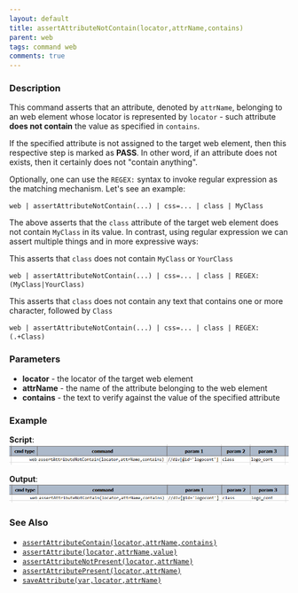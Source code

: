 ```yaml
---
layout: default
title: assertAttributeNotContain(locator,attrName,contains)
parent: web
tags: command web
comments: true
---
```


### Description
This command asserts that an attribute, denoted by `attrName`, belonging to an web element whose locator is 
represented by `locator` - such attribute **does not contain** the value as specified in `contains`.

If the specified attribute is not assigned to the target web element, then this respective step is marked as **PASS**.
In other word, if an attribute does not exists, then it certainly does not "contain anything".

Optionally, one can use the `REGEX:` syntax to invoke regular expression as the matching mechanism. Let's see an
example:

```text
web | assertAttributeNotContain(...) | css=... | class | MyClass
```

The above asserts that the `class` attribute of the target web element does not contain `MyClass` in its value. In 
contrast, using regular expression we can assert multiple things and in more expressive ways:

This asserts that `class` does not contain `MyClass` or `YourClass`
```text
web | assertAttributeNotContain(...) | css=... | class | REGEX:(MyClass|YourClass)
```

This asserts that `class` does not contain any text that contains one or more character, followed by `Class`
```text
web | assertAttributeNotContain(...) | css=... | class | REGEX:(.+Class)
```


### Parameters
- **locator** - the locator of the target web element
- **attrName** - the name of the attribute belonging to the web element
- **contains** - the text to verify against the value of the specified attribute


### Example
**Script**:<br/>
![](image/assertAttributeNotContain_01.png)

**Output**:<br/>
![](image/assertAttributeNotContain_02.png)


### See Also
- [`assertAttributeContain(locator,attrName,contains)`](assertAttributeContain(locator,attrName,contains).html)
- [`assertAttribute(locator,attrName,value)`](assertAttribute(locator,attrName,value).html)
- [`assertAttributeNotPresent(locator,attrName)`](assertAttributeNotPresent(locator,attrName).html)
- [`assertAttributePresent(locator,attrName)`](assertAttributePresent(locator,attrName).html)
- [`saveAttribute(var,locator,attrName)`](saveAttribute(var,locator,attrName).html)
